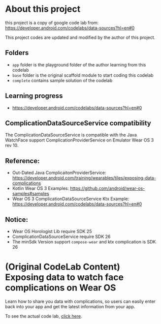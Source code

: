 # About this project
this project is a copy of google code lab from: https://developer.android.com/codelabs/data-sources?hl=en#0

This project codes are updated and modified by the author of this project.

## Folders
* `app` folder is the playground folder of the author learning from this codelab
* `base` folder is the original scaffold module to start coding this codelab
* `complete` contains sample solution of the codelab

## Learning progress

* https://developer.android.com/codelabs/data-sources?hl=en#0

## ComplicationDataSourceService compatibility
The ComplicationDataSourceService is compatible with the Java WatchFace support ComplicationProviderService
on Emulator Wear OS 3 rev 10.

## Reference:

* Out-Dated Java ComplicaitonProviderService: https://developer.android.com/training/wearables/tiles/exposing-data-complications
* Kotlin Wear OS 3 Examples: https://github.com/android/wear-os-samples#samples
* Wear OS 3 ComplicationDataSourceService Ktx Example: https://developer.android.com/codelabs/data-sources?hl=en#0

## Notice:
* Wear OS Horologist Lib require SDK 25
* ComplicationDataSourceService require SDK 26
* The minSdk Version support `compose-wear` and ktx complication is SDK 26


# (Original CodeLab Content) Exposing data to watch face complications on Wear OS

Learn how to share you data with complications, so users can easily enter back into your app and
get the latest information from your app.

To see the actual code lab, [click here](https://developer.android.com/codelabs/data-providers).